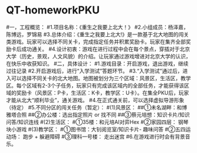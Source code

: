 # QT-homeworkPKU
#一，工程概览：
#1.项目名称：《重生之我要上北大！》
#2.小组成员：杨泽嘉，陈博远，罗锦易
#3.总体介绍：《重生之我要上北大!》是一款基于北大地图的闯关类游戏。玩家可以选择不同关卡，完成指定任务并积累奖励卡。玩家在集齐全部奖励卡后成功通关。
#4.设计初衷：游戏在进行过程中会在每个景点，穿插对于北京大学（历史，景观，人文风貌）的介绍。让玩家通过游戏增进对北京大学的认识，在快乐中收获知识。
#二，具体设计：
#1.游戏目录：开启游戏，退出游戏，继续过往记录
#2.开启游戏后，进行“入学测试”答题环节。
#3.“入学测试”通过后，进入可以选择不同关卡的北大地图。地图被划分为三个区域：风景区，生活区，教学区。每个区域有2-3个子任务，玩家只有完成该区域内的全部任务，才能获得该区域的奖励卡（风景区：P卡，生活区：K卡，教学区：U卡）。在集全PKU后，玩家才能从北大“顺利毕业”，通关游戏。
#4.在正式通关前，可以选择虚拟导游形象（待定）
#5.不同分区的闯关任务（暂定）：
#(1)风景区：
##①未名湖畔：和博雅塔合照
##②办公楼：选出指定照片 or 找不同
##③蔡元培想：知识卡片/知识问答/知识连线
#(2)生活区：
#①35楼：和元培AI对弈Hex
#②家园四层： 钢琴块小游戏
#(3)教学区：
#①图书馆：大钊阅览室/知识卡片- 趣味问答
#②五四运动场： 跑步 + 躲避障碍
#③理科一号楼： 走出迷宫
#6.在游戏进行时会有背景音乐。
